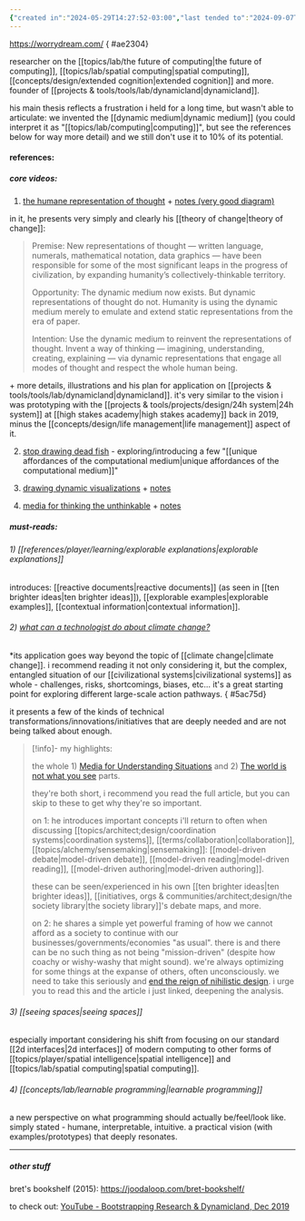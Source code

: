 ```yaml
---
{"created in":"2024-05-29T14:27:52-03:00","last tended to":"2024-09-07T20:47:35-03:00","tags":["interfacedesign","experiencedesign","lab","person","tier1","visuallearning","spatialsoftware","interactiondesign","🌿"],"dg-publish":true,"relevancescore":92,"permalink":"/people/references/lab/bret-victor/","dgPassFrontmatter":true,"created":"2024-05-29T14:27:52.255-03:00","updated":"2024-09-07T20:47:35.415-03:00"}
---
```


https://worrydream.com/
{ #ae2304}


researcher on the [[topics/lab/the future of computing\|the future of computing]], [[topics/lab/spatial computing\|spatial computing]], [[concepts/design/extended cognition\|extended cognition]] and more. founder of [[projects & tools/tools/lab/dynamicland\|dynamicland]].

his main thesis reflects a frustration i held for a long time, but wasn't able to articulate: we invented the [[dynamic medium\|dynamic medium]] (you could interpret it as "[[topics/lab/computing\|computing]]", but see the references below for way more detail) and we still don't use it to 10% of its potential.

#### references:

##### core videos:

1) [the humane representation of thought](https://vimeo.com/115154289) + [notes (very good diagram)](https://worrydream.com/TheHumaneRepresentationOfThought/note.html)

in it, he presents very simply and clearly his [[theory of change\|theory of change]]:

> Premise:
> New representations of thought — written language, numerals, mathematical notation, data graphics — have been responsible for some of the most significant leaps in the progress of civilization, by expanding humanity’s collectively-thinkable territory.
>
> Opportunity:
> The dynamic medium now exists. But dynamic representations of thought do not. Humanity is using the dynamic medium merely to emulate and extend static representations from the era of paper.
> 
> Intention:
> Use the dynamic medium to reinvent the representations of thought. Invent a way of thinking — imagining, understanding, creating, explaining — via dynamic representations that engage all modes of thought and respect the whole human being.

\+ more details, illustrations and his plan for application on [[projects & tools/tools/lab/dynamicland\|dynamicland]]. it's very similar to the vision i was prototyping with the [[projects & tools/projects/design/24h system\|24h system]] at [[high stakes academy\|high stakes academy]] back in 2019, minus the [[concepts/design/life management\|life management]] aspect of it.

 2) [stop drawing dead fish](https://vimeo.com/64895205) - exploring/introducing a few "[[unique affordances of the computational medium\|unique affordances of the computational medium]]"

3) [drawing dynamic visualizations](https://vimeo.com/66085662) + [notes](https://worrydream.com/DrawingDynamicVisualizationsTalkAddendum/)

4) [media for thinking the unthinkable](https://worrydream.com/MediaForThinkingTheUnthinkable/) + [notes](https://worrydream.com/MediaForThinkingTheUnthinkable/note.html)

##### must-reads:

###### 1) [[references/player/learning/explorable explanations\|explorable explanations]]

introduces: [[reactive documents\|reactive documents]] (as seen in [[ten brighter ideas\|ten brighter ideas]]), [[explorable examples\|explorable examples]], [[contextual information\|contextual information]].

###### 2) [what can a technologist do about climate change?](https://worrydream.com/ClimateChange/)

\*its application goes way beyond the topic of [[climate change\|climate change]]. i recommend reading it not only considering it, but the complex, entangled situation of our [[civilizational systems\|civilizational systems]] as whole - challenges, risks, shortcomings, biases, etc... it's a great starting point for exploring different large-scale action pathways.
{ #5ac75d}


it presents a few of the kinds of technical transformations/innovations/initiatives that are deeply needed and are not being talked about enough.

> [!info]- my highlights:
> 
> the whole 1) [Media for Understanding Situations](https://worrydream.com/ClimateChange/#media) and 2) [The world is not what you see](https://worrydream.com/ClimateChange/#coda-see) parts.
> 
> they're both short, i recommend you read the full article, but you can skip to these to get why they're so important.
> 
> on 1:
> he introduces important concepts i'll return to often when discussing [[topics/architect;design/coordination systems\|coordination systems]], [[terms/collaboration\|collaboration]], [[topics/alchemy/sensemaking\|sensemaking]]: [[model-driven debate\|model-driven debate]], [[model-driven reading\|model-driven reading]], [[model-driven authoring\|model-driven authoring]].
> 
> these can be seen/experienced in his own [[ten brighter ideas\|ten brighter ideas]], [[initiatives, orgs & communities/architect;design/the society library\|the society library]]'s debate maps, and more.
> 
> on 2:
> he shares a simple yet powerful framing of how we cannot afford as a society to continue with our businesses/governments/economies "as usual". there is and there can be no such thing as not being "mission-driven" (despite how coachy or wishy-washy that might sound). we're always optimizing for some things at the expanse of others, often unconsciously. we need to take this seriously and [end the reign of nihilistic design](https://consilienceproject.org/technology-is-not-values-neutral-ending-the-reign-of-nihilistic-design-2/). i urge you to read this and the article i just linked, deepening the analysis.

###### 3) [[seeing spaces\|seeing spaces]]

especially important considering his shift from focusing on our standard [[2d interfaces\|2d interfaces]] of modern computing to other forms of [[topics/player/spatial intelligence\|spatial intelligence]] and [[topics/lab/spatial computing\|spatial computing]].

###### 4) [[concepts/lab/learnable programming\|learnable programming]]

a new perspective on what programming should actually be/feel/look like. simply stated - humane, interpretable, intuitive. a practical vision (with examples/prototypes) that deeply resonates.

---

##### other stuff

bret's bookshelf (2015):
https://joodaloop.com/bret-bookshelf/

to check out:
[YouTube - Bootstrapping Research & Dynamicland, Dec 2019](https://www.youtube.com/watch?v=eJm44LJDU44)
